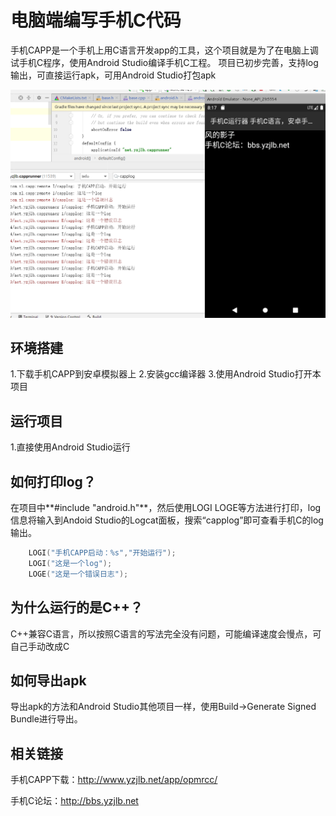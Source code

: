# 电脑端编写手机C代码

手机CAPP是一个手机上用C语言开发app的工具，这个项目就是为了在电脑上调试手机C程序，使用Android Studio编译手机C工程。
项目已初步完善，支持log输出，可直接运行apk，可用Android Studio打包apk

![效果展示](screenshot_1.png)

## 环境搭建
1.下载手机CAPP到安卓模拟器上
2.安装gcc编译器
3.使用Android Studio打开本项目

## 运行项目
1.直接使用Android Studio运行

## 如何打印log？
在项目中**#include "android.h"**，然后使用LOGI LOGE等方法进行打印，log信息将输入到Andoid Studio的Logcat面板，搜索“capplog”即可查看手机C的log输出。

```c
	LOGI("手机CAPP启动：%s","开始运行");
    LOGI("这是一个log");
    LOGE("这是一个错误日志");
```



## 为什么运行的是C++？
C++兼容C语言，所以按照C语言的写法完全没有问题，可能编译速度会慢点，可自己手动改成C



## 如何导出apk

导出apk的方法和Android Studio其他项目一样，使用Build->Generate Signed Bundle进行导出。



## 相关链接

手机CAPP下载：http://www.yzjlb.net/app/opmrcc/

手机C论坛：http://bbs.yzjlb.net



